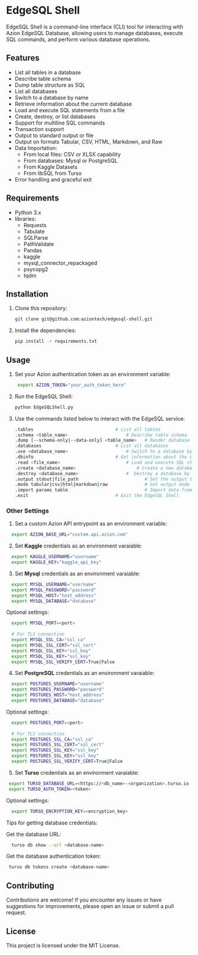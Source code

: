 # EdgeSQL Shell

EdgeSQL Shell is a command-line interface (CLI) tool for interacting with Azion EdgeSQL Database, allowing users to manage databases, execute SQL commands, and perform various database operations.

## Features

- List all tables in a database
- Describe table schema
- Dump table structure as SQL
- List all databases
- Switch to a database by name
- Retrieve information about the current database
- Load and execute SQL statements from a file
- Create, destroy, or list databases
- Support for multiline SQL commands
- Transaction support
- Output to standard output or file
- Output on formats Tabular, CSV, HTML, Markdown, and Raw
- Data Importation:
	- From local files: CSV or XLSX capability
	- From databases: Mysql or PostgreSQL
	- From Kaggle Datasets
	- From libSQL from Turso
- Error handling and graceful exit

## Requirements

- Python 3.x
- libraries:
	- Requests
	- Tabulate
	- SQLParse
	- PathValidate
	- Pandas
	- kaggle
	- mysql_connector_repackaged
	- psycopg2
	- tqdm

## Installation

1. Clone this repository:

   ```bash
   git clone git@github.com:aziontech/edgesql-shell.git
   ```
   
2. Install the dependencies:

   ```bash
   pip install -r requirements.txt
   ```

## Usage

1. Set your Azion authentication token as an environment variable:

   ```bash
    export AZION_TOKEN="your_auth_token_here"
   ```

2. Run the EdgeSQL Shell:

   ```bash
   python EdgeSQLShell.py
   ```

3. Use the commands listed below to interact with the EdgeSQL service:

   ```bash
   .tables				                 # List all tables
   .schema <table_name>		                 # Describe table schema
   .dump [--schema-only|--data-only] <table_name>   # Render database structure as SQL
   .databases			                 # List all databases
   .use <database_name>		                 # Switch to a database by name
   .dbinfo				                 # Get information about the current database
   .read <file_name>		                 # Load and execute SQL statements from a file
   .create <database_name>		                 # Create a new database
   .destroy <database_name>	                 #  Destroy a database by name
   .output stdout|file_path                         # Set the output to stdout or file
   .mode tabular|csv|html|markdown|raw              # Set output mode
   .import params table                             # Import data from local|mysql|postgres|kaggle|turso into TABLE
   .exit				                 # Exit the EdgeSQL Shell
   ```
   
### Other Settings
1. Set a custom Azion API entrypoint as an environment variable:
 
 ```bash
   export AZION_BASE_URL="custom.api.azion.com"
 ```
 
2. Set **Kaggle** credentials as an environment varaiable:
 
 ```bash
   export KAGGLE_USERNAME="username"
   export KAGGLE_KEY="kaggle_api_key"
 ```
 
3. Set **Mysql** credentials as an environment varaiable:
 
 ```bash
   export MYSQL_USERNAME="username"
   export MYSQL_PASSWORD="password"
   export MYSQL_HOST="host_address"
   export MYSQL_DATABASE="database"
 ```
 
 Optional settings:
 
 ```bash
   export MYSQL_PORT=<port>
   
   # For TLS connection
   export MYSQL_SSL_CA="ssl_ca"
   export MYSQL_SSL_CERT="ssl_cert"
   export MYSQL_SSL_KEY="ssl_key"
   export MYSQL_SSL_KEY="ssl_key"
   export MYSQL_SSL_VERIFY_CERT=True|False
 ```
 

4. Set **PostgreSQL** credentials as an environment varaiable:
 
 ```bash
   export POSTGRES_USERNAME="username"
   export POSTGRES_PASSWORD="password"
   export POSTGRES_HOST="host_address"
   export POSTGRES_DATABASE="database"
 ```

 Optional settings:
 
 ```bash
   export POSTGRES_PORT=<port>
   
   # For TLS connection
   export POSTGRES_SSL_CA="ssl_ca"
   export POSTGRES_SSL_CERT="ssl_cert"
   export POSTGRES_SSL_KEY="ssl_key"
   export POSTGRES_SSL_KEY="ssl_key"
   export POSTGRES_SSL_VERIFY_CERT=True|False
 ```

5. Set **Turso** credentials as an environment varaiable:

  ```bash
   export TURSO_DATABASE_URL=<https://<db_name>-<organization>.turso.io
   export TURSO_AUTH_TOKEN=<token>
 ```
 
  Optional settings:
 
 ```bash
   export TURSO_ENCRYPTION_KEY=<encryption_key>
  ```	

  Tips for getting database credentials:
  
  Get the database URL:
  
 ```bash
   turso db show --url <database-name>
  ```
  
 Get the database authentication token:
 
  ```bash
   turso db tokens create <database-name>
  ```


## Contributing

Contributions are welcome! If you encounter any issues or have suggestions for improvements, please open an issue or submit a pull request.

## License

This project is licensed under the MIT License.
